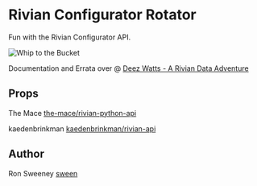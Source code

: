 # Rivian Configurator Rotator
Fun with the Rivian Configurator API.

<img src="https://github.com/sween/rivian-prometheus-exporter/raw/main/assets/rivian_rotator.gif" alt="Whip to the Bucket">

Documentation and Errata over @ [Deez Watts - A Rivian Data Adventure](https://www.deezwatts.com)

## Props
The Mace [the-mace/rivian-python-api](https://github.com/the-mace/rivian-python-api)  

kaedenbrinkman [kaedenbrinkman/rivian-api](https://github.com/kaedenbrinkman/rivian-api)  


## Author
Ron Sweeney [sween](https://www.github.com/sween)

